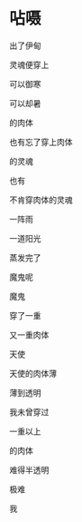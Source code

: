    

# 呫嗫

出了伊甸

灵魂便穿上

可以御寒

可以却暑

的肉体

  

也有忘了穿上肉体

的灵魂

也有

不肯穿肉体的灵魂

一阵雨

一道阳光

蒸发完了

魔鬼呢

魔鬼

穿了一重

又一重肉体

  

天使

天使的肉体薄

薄到透明

  

我未曾穿过

一重以上

的肉体

难得半透明

极难

我